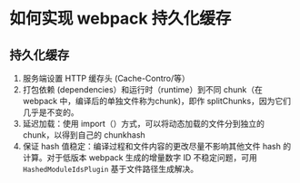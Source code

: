 # 如何实现 webpack 持久化缓存

## 持久化缓存

1. 服务端设置 HTTP 缓存头 (Cache-Contro/等）
2. 打包依赖 (dependencies）和运行时（runtime）到不同 chunk（在 webpack 中，编译后的单独文件称为chunk)，即作 splitChunks，因为它们几乎是不变的。
3. 延迟加载：使用 import（）方式，可以将动态加载的文件分到独立的 chunk，以得到自己的 chunkhash
4. 保证 hash 值稳定：编译过程和文件内容的更改尽量不影响其他文件 hash 的计算。对于低版本 webpack 生成的增量数字 ID 不稳定问题，可用 `HashedModuleIdsPlugin` 基于文件路径生成解决。

 

